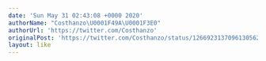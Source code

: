 ```yaml
---
date: 'Sun May 31 02:43:08 +0000 2020'
authorName: "Costhanzo\U0001F49A\U0001F3E0"
authorUrl: 'https://twitter.com/Costhanzo'
originalPost: 'https://twitter.com/Costhanzo/status/1266923137096130562'
layout: like
---
```

